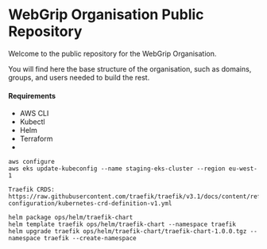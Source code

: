 # WebGrip Organisation Public Repository

Welcome to the public repository for the WebGrip Organisation.

You will find here the base structure of the organisation, such as domains, groups, and users needed to build the rest.


#### Requirements
- AWS CLI
- Kubectl
- Helm
- Terraform
- 


```
aws configure
aws eks update-kubeconfig --name staging-eks-cluster --region eu-west-1

Traefik CRDS: https://raw.githubusercontent.com/traefik/traefik/v3.1/docs/content/reference/dynamic-configuration/kubernetes-crd-definition-v1.yml

helm package ops/helm/traefik-chart
helm template traefik ops/helm/traefik-chart --namespace traefik
helm upgrade traefik ops/helm/traefik-chart/traefik-chart-1.0.0.tgz --namespace traefik --create-namespace
```
